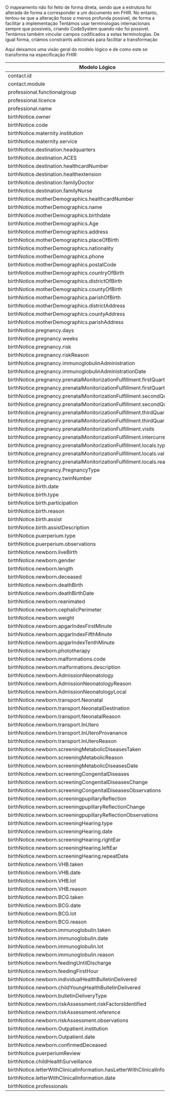 O mapeamento não foi feito de forma direta, sendo que a estrutura foi alterada de forma a corresponder a um documento em FHIR. No entanto, tentou-se que a alteração fosse o menos profunda possivel, de forma a facilitar a implementação
Tentámos usar terminologias internacionais sempre que possiveis, criando CodeSystem quando não foi possivel. Tentámos também vincular campos codificados a estas terminologias. De igual forma, criámos constraints adicionais para facilitar a transformação

Aqui deixamos uma visão geral do modelo lógico e de como este se transforma na especificação FHIR:  



|          Modelo Lógico                                                    | FHIR  |
|----------------------------------------------------------------------------|---|
| contact.id                                                                 | Encounter\[Contact].identifier  |
| contact.module                                                             | Encounter\[Contact].class  |
| professional.functionalgroup                                               | Practitioner |
| professional.licence                                                       | Practitioner  |
| professional.name                                                          | Practitioner |
| birthNotice.owner                                                          |   |
| birthNotice.code                                                           |   |
| birthNotice.maternity.institution                                          | Encounter\[Contact].serviceProvider |
| birthNotice.maternity.service                                              | Encounter\[Contact].serviceProvider  |
| birthNotice.destination.headquarters                                       | Organization.  |
| birthNotice.destination.ACES                                               | Organization.   |
| birthNotice.destination.healthcardNumber                                   | Organization.   |
| birthNotice.destination.healthextension                                    | Organization.   |
| birthNotice.destination.familyDoctor                                       | Practitioner.   |
| birthNotice.destination.familyNurse                                        | Practitioner.   |
| birthNotice.motherDemographics.healthcardNumber                            | Patient.identifier  |
| birthNotice.motherDemographics.name                                        | Patient.name |
| birthNotice.motherDemographics.birthdate                                   | Patient.birthDate |
| birthNotice.motherDemographics.Age                                         | Patient.birthDate  |
| birthNotice.motherDemographics.address                                     | Patient.address  |
| birthNotice.motherDemographics.placeOfBirth                                | Patient.extension.birthPlace  |
| birthNotice.motherDemographics.nationality                                 | Patient.extension.nationality   |
| birthNotice.motherDemographics.phone                                       | Patient.contact  |
| birthNotice.motherDemographics.postalCode                                  | Patient.address |
| birthNotice.motherDemographics.countryOfBirth                              | Patient.extension.birthPlace  | |
| birthNotice.motherDemographics.districtOfBirth                             | Patient.extension.birthPlace  |  |
| birthNotice.motherDemographics.countyOfBirth                               | Patient.extension.birthPlace  | |
| birthNotice.motherDemographics.parishOfBirth                               | Patient.extension.birthPlace  | |
| birthNotice.motherDemographics.districtAddress                             | Patient.address |
| birthNotice.motherDemographics.countyAddress                               | Patient.address |
| birthNotice.motherDemographics.parishAddress                               | Patient.address |
| birthNotice.pregnancy.days                                                 | Observation\[Pregancy\].component  |
| birthNotice.pregnancy.weeks                                                | Observation\[Pregancy\].component  |
| birthNotice.pregnancy.risk                                                 | Observation\[Pregancy\].component  |
| birthNotice.pregnancy.riskReason                                           | Observation\[Pregancy\].component  |
| birthNotice.pregnancy.immunoglobulinAdministration                         |  Vaccination.status  |
| birthNotice.pregnancy.immunoglobulinAdministrationDate                     | Vaccination.effectiveDateTime   |
| birthNotice.pregnancy.prenatalMonitorizationFulfillment.firstQuarterEco    | Observation\[Pregancy\].component  |
| birthNotice.pregnancy.prenatalMonitorizationFulfillment.firstQuarterBio    | Observation\[Pregancy\].component  |
| birthNotice.pregnancy.prenatalMonitorizationFulfillment.secondQuarterEco   | Observation\[Pregancy\].component  |
| birthNotice.pregnancy.prenatalMonitorizationFulfillment.secondQuarterBio   | Observation\[Pregancy\].component  |
| birthNotice.pregnancy.prenatalMonitorizationFulfillment.thirdQuarterEco    | Observation\[Pregancy\].component  |
| birthNotice.pregnancy.prenatalMonitorizationFulfillment.thirdQuarterBio    | Observation\[Pregancy\].component  |
| birthNotice.pregnancy.prenatalMonitorizationFulfillment.visits             |  Observation\[Pregancy\].component |
| birthNotice.pregnancy.prenatalMonitorizationFulfillment.intercurrences     |  Observation\[Pregancy\].component |
| birthNotice.pregnancy.prenatalMonitorizationFulfillment.locals.type        |   |
| birthNotice.pregnancy.prenatalMonitorizationFulfillment.locals.value       |   |
| birthNotice.pregnancy.prenatalMonitorizationFulfillment.locals.reason      |   |
| birthNotice.pregnancy.PregnancyType                                        | Observation\[Pregancy\].component  |
| birthNotice.pregnancy.twinNumber                                           | Observation\[Pregancy\].component  |
| birthNotice.birth.date                                                     | Observation\[Birth\].effectiveDatetime  |
| birthNotice.birth.type                                                     | Observation\[Birth\].component  |
| birthNotice.birth.participation                                            | Observation\[Birth\].component  |
| birthNotice.birth.reason                                                   | Observation\[Birth\].component  |
| birthNotice.birth.assist                                                   | Observation\[Birth\].component  |
| birthNotice.birth.assistDescription                                        | Observation\[Birth\].component  |
| birthNotice.puerperium.type                                                | Observation.  |
| birthNotice.puerperium.observations                                        | Observation. |
| birthNotice.newborn.liveBirth                                              | Patient\[Child\].deceased  |
| birthNotice.newborn.gender                                                 | Patient\[Child\].gender |
| birthNotice.newborn.length                                                 | Observation\[newBornExams\].component   |
| birthNotice.newborn.deceased                                               | Patient\[Child\].deceased  |
| birthNotice.newborn.deathBirth                                             | Patient\[Child\].deceased  |
| birthNotice.newborn.deathBirthDate                                         | Patient\[Child\].deceased  |
| birthNotice.newborn.reanimated                                             | Observation\[newBornExams\].component  |
| birthNotice.newborn.cephalicPerimeter                                      | Observation\[newBornExams\].component  |
| birthNotice.newborn.weight                                                 | Observation\[newBornExams\].component  |
| birthNotice.newborn.apgarIndexFirstMinute                                  | Observation\[newBornExams\].component |
| birthNotice.newborn.apgarIndexFifthMinute                                  | Observation\[newBornExams\].component  |
| birthNotice.newborn.apgarIndexTenthMinute                                  | Observation\[newBornExams\].component  |
| birthNotice.newborn.phototherapy                                           | Observation\[newBornExams\].component  |
| birthNotice.newborn.malformations.code                                     | Observation\[newBornExams\].component  |
| birthNotice.newborn.malformations.description                              | Observation\[newBornExams\].component  |
| birthNotice.newborn.AdmissionNeonatology                                   | Observation\[newBornExams\].component  |
| birthNotice.newborn.AdmissionNeonatologyReason                             | Observation\[newBornExams\].component  |
| birthNotice.newborn.AdmissionNeonatologyLocal                              | Observation\[newBornExams\].component  |
| birthNotice.newborn.transport.Neonatal                                     |   |
| birthNotice.newborn.transport.NeonatalDestination                          |   |
| birthNotice.newborn.transport.NeonatalReason                               |   |
| birthNotice.newborn.transport.InUtero                                      |   |
| birthNotice.newborn.transport.InUteroProvanance                            |   |
| birthNotice.newborn.transport.InUteroReason                                |   |
| birthNotice.newborn.screeningMetabolicDiseasesTaken                        | Observation.  |
| birthNotice.newborn.screeningMetabolicReason                               | Observation.  |
| birthNotice.newborn.screeningMetabolicDiseasesDate                         | Observation.  |
| birthNotice.newborn.screeningCongenitalDiseases                            | Observation.  |
| birthNotice.newborn.screeningCongenitalDiseasesChange                      | Observation.  |
| birthNotice.newborn.screeningCongenitalDiseasesObservations                | Observation.  |
| birthNotice.newborn.screeningpupillaryReflection                           | Observation.  |
| birthNotice.newborn.screeningpupillaryReflectionChange                     | Observation.  |
| birthNotice.newborn.screeningpupillaryReflectionObservations               | Observation.  |
| birthNotice.newborn.screeningHearing.type                                  | Observation.  |
| birthNotice.newborn.screeningHearing.date                                  | Observation.  |
| birthNotice.newborn.screeningHearing.rightEar                              | Observation.  |
| birthNotice.newborn.screeningHearing.leftEar                               | Observation.  |
| birthNotice.newborn.screeningHearing.repeatDate                            | Observation.  |
| birthNotice.newborn.VHB.taken                                              | Vaccination.status  |
| birthNotice.newborn.VHB.date                                               | Vaccination.occurrenceDateTime  |
| birthNotice.newborn.VHB.lot                                                | Vaccination.lotNumber  |
| birthNotice.newborn.VHB.reason                                             |   |
| birthNotice.newborn.BCG.taken                                              | Vaccination.status  |
| birthNotice.newborn.BCG.date                                               |  Vaccination.occurrenceDateTime |
| birthNotice.newborn.BCG.lot                                                |  Vaccination.lotNumber |
| birthNotice.newborn.BCG.reason                                             |   |
| birthNotice.newborn.immunoglobulin.taken                                   | Vaccination.status  |
| birthNotice.newborn.immunoglobulin.date                                    | Vaccination.occurrenceDateTime  |
| birthNotice.newborn.immunoglobulin.lot                                     | Vaccination.lotNumber  |
| birthNotice.newborn.immunoglobulin.reason                                  |   |
| birthNotice.newborn.feedingUntilDischarge                                  | Observation\[newBornExams\].component  |
| birthNotice.newborn.feedingFirstHour                                       | Observation\[newBornExams\].component  |
| birthNotice.newborn.individualHealthBulletinDelivered                      | Observation\[newBornExams\].component  |
| birthNotice.newborn.childYoungHealthBulletinDelivered                      | Observation\[newBornExams\].component  |
| birthNotice.newborn.bulletinDeliveryType                                   | Observation\[newBornExams\].component  |
| birthNotice.newborn.riskAssessment.riskFactorsIdentified                   |   |
| birthNotice.newborn.riskAssessment.reference                               |   |
| birthNotice.newborn.riskAssessment.observations                            |   |
| birthNotice.newborn.Outpatient.institution                                 |   |
| birthNotice.newborn.Outpatient.date                                        |   |
| birthNotice.newborn.confirmedDeceased                                      |   |
| birthNotice.puerperiumReview                                               | Observation.  |
| birthNotice.childHealthSurveillance                                        | Observation.  |
| birthNotice.letterWithClinicalInformation.hasLetterWithClinicalInformation | Observation. |
| birthNotice.letterWithClinicalInformation.date                             | Observation.  |
| birthNotice.professionals                                                  |   |
